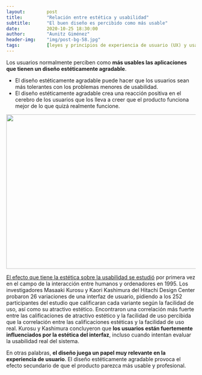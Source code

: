 ```yaml
---
layout:        post
title:         "Relación entre estética y usabilidad"
subtitle:      "El buen diseño es percibido como más usable"
date:          2020-10-25 18:30:00
author:        "Aunitz Giménez"
header-img:    "img/post-bg-58.jpg"
tags:          [leyes y principios de experiencia de usuario (UX) y usabilidad, sistemas de diseño]
---
```


<p>Los usuarios normalmente perciben como <strong>más usables las aplicaciones que tienen un diseño estéticamente agradable</strong>.</p>

<ul>
    <li>El diseño estéticamente agradable puede hacer que los usuarios sean más tolerantes con los problemas menores de usabilidad.</li>
    <li>El diseño estéticamente agradable crea una reacción positiva en el cerebro de los usuarios que los lleva a creer que el producto funciona mejor de lo que quizá realmente funcione.</li>
</ul>

<p><img src="{{ site.baseurl }}/img/relacion-estetica-usabilidad.jpg" loading="lazy" alt="" width="722" height="411"></p>

<p><a href="https://www.nngroup.com/articles/aesthetic-usability-effect/" target="_blank" rel="noopener noreferrer">El efecto que tiene la estética sobre la usabilidad se estudió</a> por primera vez en el campo de la interacción entre humanos y ordenadores en 1995. Los investigadores Masaaki Kurosu y Kaori Kashimura del Hitachi Design Center probaron 26 variaciones de una interfaz de usuario, pidiendo a los 252 participantes del estudio que calificaran cada variante según la facilidad de uso, así como su atractivo estético. Encontraron una correlación más fuerte entre las calificaciones de atractivo estético y la facilidad de uso percibida que la correlación entre las calificaciones estéticas y la facilidad de uso real. Kurosu y Kashimura concluyeron que <strong>los usuarios están fuertemente influenciados por la estética del interfaz</strong>, incluso cuando intentan evaluar la usabilidad real del sistema.</p>

<p>En otras palabras, <strong>el diseño juega un papel muy relevante en la experiencia de usuario</strong>. El diseño estéticamente agradable provoca el efecto secundario de que el producto parezca más usable y profesional.</p>